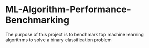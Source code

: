 # ML-Algorithm-Performance-Benchmarking
The purpose of this project is to benchmark top machine learning algorithms to solve a binary classification problem
